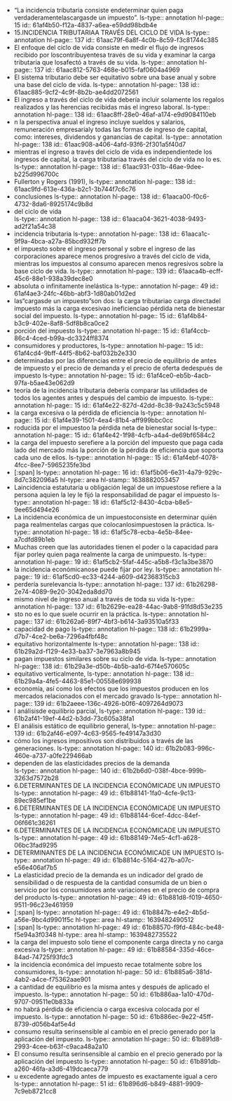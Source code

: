 - “La  incidencia  tributaria  consiste  endeterminar quien paga verdaderamentelascargasde un impuesto”. 
  ls-type:: annotation
  hl-page:: 15
  id:: 61af4b50-f12a-4837-a6ea-e59dd98bdb4e
- 15.INCIDENCIA TRIBUTARIAA TRAVÉS DEL CICLO DE VIDA
  ls-type:: annotation
  hl-page:: 137
  id:: 61aac79f-6a8f-4c0b-8c59-f3c81744c385
- El enfoque  del  ciclo de  vida  consiste  en  medir el  flujo de  ingresos recibido por loscontribuyentesa  través  de  su  vida  y  examinar  la  carga  tributaria  que  losafectó  a través de su vida.
  ls-type:: annotation
  hl-page:: 137
  id:: 61aac812-5763-468e-b015-faf0604a4969
- El  sistema  tributario  debe  ser  equitativo  sobre  una base  anual  y  sobre  una base del ciclo de vida. 
  ls-type:: annotation
  hl-page:: 138
  id:: 61aac885-9cf2-4c9f-8b2b-ae4dd2072561
- El  ingreso  a  través  del  ciclo  de  vida  debería  incluir solamente  los  regalos  realizados  y  las  herencias  recibidas  más  el  ingreso  laboral. 
  ls-type:: annotation
  hl-page:: 138
  id:: 61aac8ff-28e0-46af-a174-e9d9084110eb
- n  la perspectiva  anual  el  ingreso incluye  sueldos  y  salarios, remuneración empresarialy todas  las  formas  de  ingreso  de  capital, como:  intereses,  dividendos  y  ganancias  de capital. 
  ls-type:: annotation
  hl-page:: 138
  id:: 61aac908-a406-4afd-93f6-2f301a5f40d7
- mientras el ingreso a través del ciclo de vida es independientede los ingresos de capital, la carga tributariaa través del  ciclo de  vida  no lo es. 
  ls-type:: annotation
  hl-page:: 138
  id:: 61aac931-031b-46ae-9dee-b225d996700c
- Fullerton y Rogers (1991),
  ls-type:: annotation
  hl-page:: 138
  id:: 61aac9fd-613e-436a-b2c1-3b744f7c6c76
- conclusiones
  ls-type:: annotation
  hl-page:: 138
  id:: 61aaca00-f0c6-4732-8da6-8925174c9b8d
- del ciclo de  vida  
  ls-type:: annotation
  hl-page:: 138
  id:: 61aaca04-3621-4038-9493-ad2f21a54c38
- incidencia tributaria
  ls-type:: annotation
  hl-page:: 138
  id:: 61aaca1c-9f9a-4bca-a27a-85bcd932ff7b
- el impuesto sobre el ingreso personal  y sobre  el  ingreso de  las corporaciones aparece  menos progresivo a  través del  ciclo  de  vida,  mientras  los  impuestos  al  consumo  aparecen  menos  regresivos sobre la base ciclo de vida.
  ls-type:: annotation
  hl-page:: 139
  id:: 61aaca4b-ecff-45c6-88e1-938a39dec8e0
- absoluta  o  infinitamente  inelástica
  ls-type:: annotation
  hl-page:: 49
  id:: 61af4ae3-24fc-46bb-abf3-1d80ab01d2ed
- las“cargasde  un  impuesto”son  dos:  la carga  tributariao carga directadel impuesto más la carga excesivao ineficienciao pérdida neta de bienestar social del impuesto. 
  ls-type:: annotation
  hl-page:: 15
  id:: 61af4b84-b3c9-402e-8af8-5df8b8ca0ce2
- porción  del  impuesto
  ls-type:: annotation
  hl-page:: 15
  id:: 61af4ccb-86c4-4ced-b99a-dc3324ff8374
- consumidores  y  productores, 
  ls-type:: annotation
  hl-page:: 15
  id:: 61af4cd4-9bff-44f5-8b62-baf032b2e330
- determinadas  por  las diferencias entre el precio de equilibrio de antes de impuesto y el precio de demanda y el precio de oferta dedespués de impuesto
  ls-type:: annotation
  hl-page:: 15
  id:: 61af4ce0-eb5b-4acb-97fa-b5ae43e062d9
- teoría de la incidencia tributaria debería comparar las utilidades de todos los agentes antes y  después  del  cambio  de  impuesto.
  ls-type:: annotation
  hl-page:: 15
  id:: 61af4e22-827d-42dd-8c38-9a243c5c5948
- la carga excesiva o la pérdida de eficiencia
  ls-type:: annotation
  hl-page:: 15
  id:: 61af4e39-1501-4ea4-81b4-aff999bbc0cc
- roducida por el impuestoo la pérdida neta de bienestar social
  ls-type:: annotation
  hl-page:: 15
  id:: 61af4e42-1f98-4cfb-a4a4-de69bf6584c2
- la  carga  del impuesto  serefiere  a la  porción  del  impuesto  que  paga  cada  lado  del mercado más la porción de la pérdida de eficiencia que soporta cada uno de ellos.
  ls-type:: annotation
  hl-page:: 15
  id:: 61af4ebf-4078-4fcc-8ee7-5965235fe3bd
- [:span]
  ls-type:: annotation
  hl-page:: 16
  id:: 61af5b06-6e31-4a79-929c-8d7c382096a5
  hl-type:: area
  hl-stamp:: 1638882053457
- Laincidencia estatutaria u obligación legal de un impuestose refiere a la persona aquien la ley le  fijó la responsabilidad de pagar el impuesto
  ls-type:: annotation
  hl-page:: 18
  id:: 61af5c12-8430-4cba-b8e5-9ee65d494e26
- La   incidencia económica   de   un   impuestoconsiste   en determinar   quién paga realmentelas  cargas  que  colocanlosimpuestosen  la  práctica.
  ls-type:: annotation
  hl-page:: 18
  id:: 61af5c78-ecba-4e5b-84ee-a7cdfd89b1eb
- Muchas creen que las autoridades tienen el poder o la capacidad para fijar porley quien paga realmente la carga  de unimpuesto. 
  ls-type:: annotation
  hl-page:: 19
  id:: 61af5cb2-5faf-445c-a5b8-f3c1a3be3870
- la  incidencia  económicanose puede fijar por ley.
  ls-type:: annotation
  hl-page:: 19
  id:: 61af5cd0-ec33-4244-a609-d42368315cb3
- perdería surelevancia
  ls-type:: annotation
  hl-page:: 137
  id:: 61b26298-2e74-4089-9e20-3042eda8dd70
- mismo nivel de ingreso anual a través de toda su vida
  ls-type:: annotation
  hl-page:: 137
  id:: 61b2629e-ea28-44ac-9ab8-91fd8d53e235
- sto  no  es  lo  que suele ocurrir en la práctica.
  ls-type:: annotation
  hl-page:: 137
  id:: 61b262a6-89f7-4bf3-b614-3a93510a5f33
- capacidad  de  pago
  ls-type:: annotation
  hl-page:: 138
  id:: 61b2999a-d7b7-4ce2-be6a-7296a4fbf48c
- equitativo  horizontalmente
  ls-type:: annotation
  hl-page:: 138
  id:: 61b29a2d-f129-4e33-ba37-3e7963a8b945
- pagan impuestos  similares  sobre  su  ciclo  de  vida.
  ls-type:: annotation
  hl-page:: 138
  id:: 61b29a3e-d50b-4b5b-aa1d-67f4e570605c
- equitativo verticalmente,
  ls-type:: annotation
  hl-page:: 138
  id:: 61b29a4a-4fe5-4463-85e1-00558e699938
- economía,  así  como  los  efectos  que los  impuestos  producen  en  los mercados  relacionados  con  el  mercado  gravado
  ls-type:: annotation
  hl-page:: 139
  id:: 61b2aeee-136c-4926-b0f6-4097264d9073
- l  análisisde  equilibrio  parcial,
  ls-type:: annotation
  hl-page:: 139
  id:: 61b2af41-19ef-44d2-b3dd-73c605a38fa1
- El  análisis  estático  de  equilibrio  general,
  ls-type:: annotation
  hl-page:: 139
  id:: 61b2af46-e097-4c63-9565-fe49147a3d30
- cómo  los ingresos impositivos son distribuidos a través de las generaciones.
  ls-type:: annotation
  hl-page:: 140
  id:: 61b2b083-996c-460e-a737-a0fe229466ab
- dependen  de  las  elasticidades  precios  de  la  demanda  
  ls-type:: annotation
  hl-page:: 140
  id:: 61b2b6d0-038f-4bce-999b-3263d7572b28
- 6.DETERMINANTES DE LA INCIDENCIA ECONÓMICADE UN IMPUESTO
  ls-type:: annotation
  hl-page:: 49
  id:: 61b88141-1fa0-4cfe-9c13-89ec985ef1be
- 6.DETERMINANTES DE LA INCIDENCIA ECONÓMICADE UN IMPUESTO
  ls-type:: annotation
  hl-page:: 49
  id:: 61b88144-6cef-4dcc-84ef-06f661c36261
- 6.DETERMINANTES DE LA INCIDENCIA ECONÓMICADE UN IMPUESTO
  ls-type:: annotation
  hl-page:: 49
  id:: 61b88149-74e5-4cf1-a628-06bc3fad9295
- DETERMINANTES DE LA INCIDENCIA ECONÓMICADE UN IMPUESTO
  ls-type:: annotation
  hl-page:: 49
  id:: 61b8814c-5164-427b-a07c-e56e406af7b5
- La  elasticidad  precio  de  la  demanda  es  un  indicador  del  grado  de  sensibilidad  o  de respuesta de la cantidad consumida de un bien o servicio por los consumidores ante variaciones  en  el  precio  de  compra  del  producto
  ls-type:: annotation
  hl-page:: 49
  id:: 61b881d8-f019-4650-9511-96c23e461959
- [:span]
  ls-type:: annotation
  hl-page:: 49
  id:: 61b8847b-e4e2-4b5d-a56e-9bc4d9901f5c
  hl-type:: area
  hl-stamp:: 1639482490512
- [:span]
  ls-type:: annotation
  hl-page:: 49
  id:: 61b88570-f9fd-484c-be48-f5e94a3f0348
  hl-type:: area
  hl-stamp:: 1639482735522
- la  carga  del  impuesto  solo tiene  el  componente  carga  directa  y  no  carga  excesiva
  ls-type:: annotation
  hl-page:: 49
  id:: 61b88584-335d-46ce-84ad-74725f93fdc3
- la  incidencia  económica  del  impuesto  recae  totalmente sobre los consumidores,
  ls-type:: annotation
  hl-page:: 50
  id:: 61b885a6-381d-4ab2-a4ce-f75362aae901
- a  cantidad de  equilibrio es la misma  antes  y  después  de  aplicado  el  impuesto. 
  ls-type:: annotation
  hl-page:: 50
  id:: 61b886aa-1a10-470d-9707-09511e0b833a
- no  habrá pérdida  de  eficiencia  o  carga  excesiva  colocada  por  el  impuesto.
  ls-type:: annotation
  hl-page:: 50
  id:: 61b886ec-9e22-45ff-8739-d056b4af5e4d
- consumo   resulta   serinsensible al cambio en el precio generado por la aplicación del impuesto. 
  ls-type:: annotation
  hl-page:: 50
  id:: 61b891d8-2993-4cee-b63f-c9aca48a2a10
- El   consumo   resulta   serinsensible al cambio en el precio generado por la aplicación del impuesto
  ls-type:: annotation
  hl-page:: 50
  id:: 61b891db-a260-46fa-a3d6-419dcaeca779
- u excedente  agregado antes de  impuesto es exactamente  igual a cero
  ls-type:: annotation
  hl-page:: 51
  id:: 61b896d6-b849-4881-9909-7c9eb8721cc8